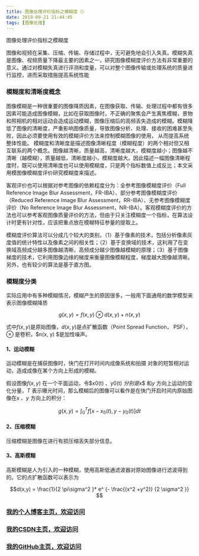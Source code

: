 ```yaml
---
title: 图像处理评价指标之模糊度（）
date: 2019-09-21 21:44:45
tags: [图像处理]
---
```


图像处理评价指标之模糊度
<!--more-->

图像和视频在采集、压缩、传输、存储过程中，无可避免地会引入失真。模糊失真是图像、视频质量下降最主要的因素之一，研究图像模糊度评价方法有非常重要的意义。通过对模糊失真进行评测和度量，可以对整个图像传输或处理系统的质量进行监控，进而采取措施提高系统性能


###  模糊度和清晰度概念
图像模糊是一种很重要的图像降质因素，在图像获取、传输、处理过程中都有很多因素可能造成图像模糊，比如在获取图像时，不正确的聚焦会产生离焦模糊，景物和照相机的相对运动会造成运动模糊，图像压缩后的高频丢失造成的模糊。模糊降低了图像的清晰度，严重影响图像质量，导致图像分析、处理、接收的困难甚至失败，因此必须要使用有效的模糊评价方法来控制模糊图像的使用，
从而提高系统整体性能。
模糊度和清晰度是描述图像清晰程度（模糊程度）的两个相对但又相互联系的两个概念。图像越清晰，质量越高，清晰度越大，模糊度越小；图像越不清晰（越模糊），质量越低，清晰度越小，模糊度越大。因此描述一幅图像清晰程度时，既可以使用清晰度也可以使用模糊度，只是两个指标数值上成反比；本文采用模图像模糊度评价研究模糊度来描述。

客观评价也可以根据对参考图像的依赖程度分为：全参考图像模糊度评价（Full Reference Image Blur Assessment，FR-IBA）、部分参考图像模糊度评价（Reduced Reference Image Blur Assessment，RR-IBA）、无参考图像模糊度评价（No Reference Image Blur Assessment，NR-IBA）。客观模糊度评价的方法也可以参考客观图像质量评价的方法，但由于只关注模糊度一个指标，在算法设计时更有针对性，应该把重点放在模糊特征参量的提取上。

模糊度评价算法可以分成几个较大的类别，（1）基于像素的技术，包括分析像素灰度值的统计特性以及像素之间的相关性；（2）基于变换域的技术，这利用了在变换域高频成分越多图像越清晰，高频成分越少图像越模糊的原理；（3）基于图像梯度的技术，它利用图像边缘的梯度来衡量图像模糊程度，梯度越大图像越清晰。另外，也有较少的算法是基于直方图。

### 模糊度分类
实际应用中有多种模糊情况，模糊产生的原因很多，一般用下面通用的数学模型来表示图像模糊降质


$$g(x, y) = f(x, y) \otimes d(x, y) + n(x, y)$$

式中$f (x, y)$是原始图像，$d(x, y)$是点扩散函数（Point Spread Function，
PSF），$\otimes$ 是卷积，$n(x, y) $是加性噪声。

#### 1、运动模糊
运动模糊是在捕获图像时，快门在打开时间内成像系统和拍摄
对象的短暂相对运动，造成成像在某个方向上形成的模糊。

假设图像$f (x, y)$ 在一个平面运动，令$x0(t) $、$y0(t) $分别是$x$ 和$y$ 方向上运动的变化分量，$T$ 表示曝光时间，那么模糊后的图像可以看作是在快门开启时间内原始图像在$x$ 、$y$ 方向上的积分：

$$g(x,y)=\int_0^T f[x-x_0(t) , y - y_0(t)] dt $$

#### 2、压缩模糊
压缩模糊是图像在进行有损压缩丢失部分信息。

#### 3、高斯模糊
高斯模糊是人为引入的一种模糊，使用高斯低通滤波器对原始图像进行滤波得到的。它的点扩散函数可以表示为

$$d(x,y) = \frac{1}{2 \pi\sigma^2 }* e^ {- \frac{(x^2 +y^2)} {2 \sigma^2 }} $$




### [我的个人博客主页，欢迎访问](http://www.aomanhao.top/)
### [我的CSDN主页，欢迎访问](https://blog.csdn.net/Aoman_Hao)
### [我的GitHub主页，欢迎访问](https://github.com/AomanHao)


